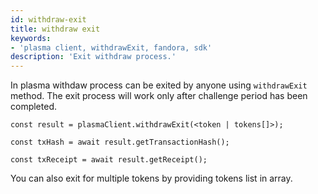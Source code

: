 ```yaml
---
id: withdraw-exit
title: withdraw exit
keywords: 
- 'plasma client, withdrawExit, fandora, sdk'
description: 'Exit withdraw process.'
---
```


In plasma withdaw process can be exited by anyone using `withdrawExit` method. The exit process will work only after challenge period has been completed.

```
const result = plasmaClient.withdrawExit(<token | tokens[]>);

const txHash = await result.getTransactionHash();

const txReceipt = await result.getReceipt();

```

You can also exit for multiple tokens by providing tokens list in array.
